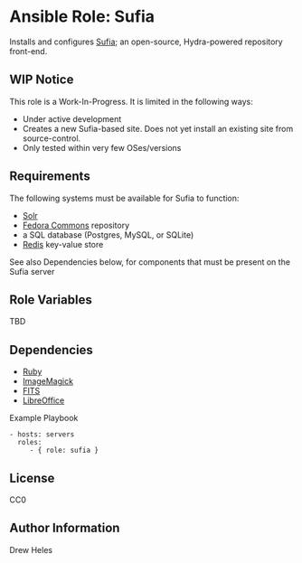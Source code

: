 Ansible Role: Sufia
=========

Installs and configures [Sufia](https://github.com/projecthydra/sufia/); an open-source, Hydra-powered repository front-end.

WIP Notice
----------

This role is a Work-In-Progress. It is limited in the following ways:

* Under active development
* Creates a new Sufia-based site. Does not yet install an existing site from source-control.
* Only tested within very few OSes/versions

Requirements
------------

The following systems must be available for Sufia to function:
* [Solr](https://lucene.apache.org/solr/)
* [Fedora Commons](https://www.fedora-commons.org/) repository
* a SQL database (Postgres, MySQL, or SQLite)
* [Redis](https://redis.io/) key-value store

See also Dependencies below, for components that must be present on the Sufia server

Role Variables
--------------

TBD

Dependencies
------------

* [Ruby](https://www.ruby-lang.org)
* [ImageMagick](https://imagemagick.org/)
* [FITS](https://projects.iq.harvard.edu/fits)
* [LibreOffice](https://www.libreoffice.org/)

Example Playbook

    - hosts: servers
      roles:
         - { role: sufia }

License
-------

CC0

Author Information
------------------

Drew Heles
